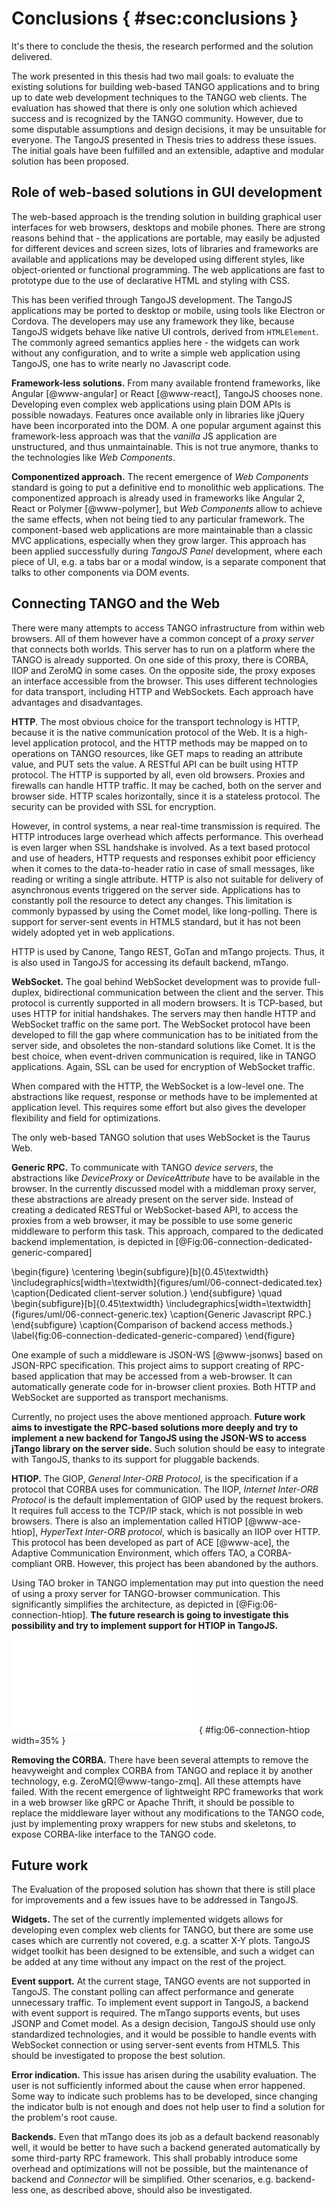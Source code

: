 # Conclusions { #sec:conclusions }

It's there to conclude the thesis, the research performed and the solution
delivered.

The work presented in this thesis had two mail goals: to evaluate the existing
solutions for building web-based TANGO applications and to bring up to date web
development techniques to the TANGO web clients. The evaluation has showed
that there is only one solution which achieved success and is recognized by
the TANGO community. However, due to some disputable assumptions and design
decisions, it may be unsuitable for everyone. The TangoJS presented in Thesis
tries to address these issues. The initial goals have been fulfilled and an
extensible, adaptive and modular solution has been proposed.

## Role of web-based solutions in GUI development

The web-based approach is the trending solution in building graphical user
interfaces for web browsers, desktops and mobile phones. There are strong
reasons behind that - the applications are portable, may easily be adjusted
for different devices and screen sizes, lots of libraries and frameworks are
available and applications may be developed using different styles, like
object-oriented or functional programming. The web applications are fast to
prototype due to the use of declarative HTML and styling with CSS.

This has been verified through TangoJS development. The TangoJS applications
may be ported to desktop or mobile, using tools like Electron or Cordova.
The developers may use any framework they like, because TangoJS widgets behave
like native UI controls, derived from `HTMLElement`. The commonly agreed
semantics applies here - the widgets can work without any configuration, and to
write a simple web application using TangoJS, one has to write nearly no
Javascript code.

**Framework-less solutions.**
From many available frontend frameworks, like Angular [@www-angular] or
React [@www-react], TangoJS chooses
none. Developing even complex web applications using plain DOM APIs is possible
nowadays. Features once available only in libraries like jQuery have been
incorporated into the DOM. A one popular argument against this framework-less
approach was that the *vanilla* JS application are unstructured, and thus
unmaintainable. This is not true anymore, thanks to the technologies like
*Web Components*.

**Componentized approach.**
The recent emergence of *Web Components* standard is going to put a definitive
end to monolithic web applications. The componentized approach is already used
in frameworks like Angular 2, React or Polymer [@www-polymer], but *Web
Components* allow to
achieve the same effects, when not being tied to any particular framework.
The component-based web applications are more maintainable than a classic
MVC applications, especially when they grow larger.
This approach has been applied successfully during *TangoJS Panel* development,
where each piece of UI, e.g. a tabs bar or a modal window, is a separate
component that talks to other components via DOM events.

## Connecting TANGO and the Web

There were many attempts to access TANGO infrastructure from within web browsers.
All of them however have a common concept of a *proxy server* that connects
both worlds. This server has to run on a platform where the TANGO is already
supported. On one side of this proxy, there is CORBA, IIOP and ZeroMQ in some
cases. On the opposite side, the proxy exposes an interface accessible from the
browser. This uses different technologies for data transport, including HTTP and
WebSockets. Each approach have advantages and disadvantages.

**HTTP**.
The most obvious choice for the transport technology is HTTP, because it is the
native communication protocol of the Web. It is a high-level application
protocol, and the HTTP methods may be mapped on to operations on TANGO resources,
like GET maps to reading an attribute value, and PUT sets the value. A RESTful
API can be built using HTTP protocol. The HTTP is supported by all, even old
browsers. Proxies and firewalls can handle HTTP traffic. It may be cached,
both on the server and browser side. HTTP scales horizontally, since it is a
stateless protocol. The security can be provided with SSL for encryption.

However, in control systems, a near real-time transmission is required. The
HTTP introduces large overhead which affects performance.
This overhead is even larger when SSL handshake is involved.
As a text based protocol and use of headers, HTTP requests and responses
exhibit poor efficiency when it comes to the data-to-header ratio in case of
small messages, like reading or writing a single attribute. HTTP is also
not suitable for delivery of asynchronous events triggered on the server side.
Applications has to constantly poll the resource to detect any changes.
This limitation is commonly bypassed by using the Comet model, like
long-polling. There is support for server-sent events in HTML5 standard, but
it has not been widely adopted yet in web applications.

HTTP is used by Canone, Tango REST, GoTan and mTango projects. Thus, it is
also used in TangoJS for accessing its default backend, mTango.

**WebSocket.**
The goal behind WebSocket development was to provide full-duplex,
bidirectional communication between the client and the server. This protocol
is currently supported in all modern browsers. It is TCP-based, but uses HTTP
for initial handshakes. The servers may then handle HTTP and WebSocket traffic
on the same port. The WebSocket protocol have been developed to fill the gap
where communication has to be initiated from the server side, and obsoletes
the non-standard solutions like Comet. It is the best choice, when
event-driven communication is required, like in TANGO applications. Again,
SSL can be used for encryption of WebSocket traffic.

When compared with the HTTP, the WebSocket is a low-level one. The abstractions
like request, response or methods have to be implemented at application level.
This requires some effort but also gives the developer flexibility and field
for optimizations.

The only web-based TANGO solution that uses WebSocket is the Taurus Web.

**Generic RPC.**
To communicate with TANGO *device servers*, the abstractions like *DeviceProxy*
or *DeviceAttribute* have to be available in the browser. In the currently
discussed model with a middleman proxy server, these abstractions are already
present on the server side. Instead of creating a dedicated RESTful or
WebSocket-based API, to access the proxies from a web browser, it may be
possible to use some generic middleware to perform this task. This approach,
compared to the dedicated backend implementation, is depicted in
[@Fig:06-connection-dedicated-generic-compared]

\begin{figure}
  \centering
  \begin{subfigure}[b]{0.45\textwidth}
    \includegraphics[width=\textwidth]{figures/uml/06-connect-dedicated.tex}
    \caption{Dedicated client-server solution.}
  \end{subfigure}
  \quad
  \begin{subfigure}[b]{0.45\textwidth}
    \includegraphics[width=\textwidth]{figures/uml/06-connect-generic.tex}
    \caption{Generic Javascript RPC.}
  \end{subfigure}
  \caption{Comparison of backend access methods.}
  \label{fig:06-connection-dedicated-generic-compared}
\end{figure}

One example of such a middleware is JSON-WS [@www-jsonws] based on
JSON-RPC specification. This project aims to support creating of RPC-based
application that may be accessed from a web-browser. It can automatically
generate code for in-browser client proxies. Both HTTP and WebSocket are
supported as transport mechanisms.

Currently, no project uses the above mentioned approach. **Future work aims to
investigate the RPC-based solutions more deeply and try to implement a new
backend for TangoJS using the JSON-WS to access jTango library on the server
side.** Such solution should be easy to integrate with TangoJS, thanks to
its support for pluggable backends.

**HTIOP.**
The GIOP, *General Inter-ORB Protocol*, is the specification if a protocol
that CORBA uses for communication. The IIOP, *Internet Inter-ORB Protocol*
is the default implementation of GIOP used by the request brokers. It requires
full access to the TCP/IP stack, which is not possible in web browsers.
There is also an implementation called HTIOP [@www-ace-htiop], *HyperText
Inter-ORB protocol*, which is basically an IIOP over HTTP. This protocol has
been developed as part of ACE [@www-ace], the Adaptive Communication
Environment, which offers TAO, a CORBA-compliant ORB. However, this project
has been abandoned by the authors.

Using TAO broker in TANGO implementation may put into question the need of
using a proxy server for TANGO-browser communication. This significantly
simplifies the architecture, as depicted in [@Fig:06-connection-htiop].
**The future research is going to investigate this possibility and try to
implement support for HTIOP in TangoJS.**

![Accessing TANGO from within web browser over HTIOP.](
  figures/uml/06-connect-htiop.tex){ #fig:06-connection-htiop width=35% }

**Removing the CORBA.**
There have been several attempts to remove the heavyweight and complex CORBA
from TANGO and replace it by another technology, e.g.
ZeroMQ[@www-tango-zmq]. All these attempts have failed. With the recent
emergence of lightweight RPC frameworks that work in a web browser like gRPC
or Apache Thrift, it should be possible to replace the middleware layer
without any modifications to the TANGO code, just by implementing proxy
wrappers for new stubs and skeletons, to expose CORBA-like interface to the
TANGO code.

## Future work

The Evaluation of the proposed solution has shown that there is still place for
improvements and a few issues have to be addressed in TangoJS.

**Widgets.**
The set of the currently implemented widgets allows for developing even complex
web clients for TANGO, but there are some use cases which are currently not
covered, e.g. a scatter X-Y plots. TangoJS widget toolkit has been designed
to be extensible, and such a widget can be added at any time without any impact
on the rest of the project.

**Event support.**
At the current stage, TANGO events are not supported in TangoJS. The constant
polling can affect performance and generate unnecessary traffic. To implement
event support in TangoJS, a backend with event support is required. The mTango
supports events, but uses JSONP and Comet model. As a design decision, TangoJS
should use only standardized technologies, and it would be possible to handle
events with WebSocket connection or using server-sent events from HTML5.
This should be investigated to propose the best solution.

**Error indication.**
This issue has arisen during the usability evaluation. The user is not
sufficiently informed about the cause when error happened. Some way to indicate
such problems has to be developed, since changing the indicator bulb is not
enough and does not help user to find a solution for the problem's root cause.

**Backends.**
Even that mTango does its job as a default backend reasonably well, it would
be better to have such a backend generated automatically by some third-party
RPC framework. This shall probably introduce some overhead and optimizations
will not be possible, but the maintenance of backend and *Connector* will be
simplified. Other scenarios, e.g. backend-less one, as described above, should
also be investigated.
